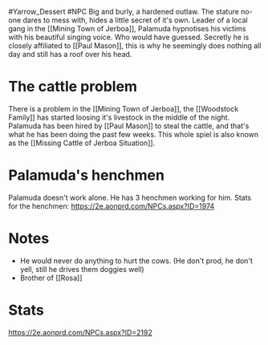 #Yarrow_Dessert #NPC 
Big and burly, a hardened outlaw. The stature no-one dares to mess with, hides a little secret of it's own. Leader of a local gang in the [[Mining Town of Jerboa]], Palamuda hypnotises his victims with his beautiful singing voice. Who would have guessed. Secretly he is closely affiliated to [[Paul Mason]], this is why he seemingly does nothing all day and still has a roof over his head. 
# The cattle problem
There is a problem in the [[Mining Town of Jerboa]], the [[Woodstock Family]] has started loosing it's livestock in the middle of the night. Palamuda has been hired by [[Paul Mason]] to steal the cattle, and that's what he has been doing the past few weeks. This whole spiel is also known as the [[Missing Cattle of Jerboa Situation]].
# Palamuda's henchmen
Palamuda doesn't work alone. He has 3 henchmen working for him. 
Stats for the henchmen: https://2e.aonprd.com/NPCs.aspx?ID=1974
# Notes
- He would never do anything to hurt the cows. (He don't prod, he don't yell, still he drives them doggies well)
- Brother of [[Rosa]]
# Stats
https://2e.aonprd.com/NPCs.aspx?ID=2192